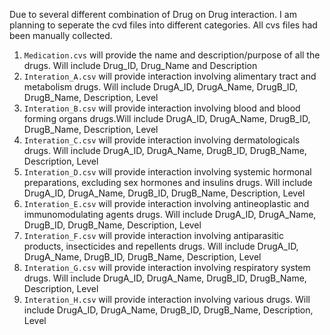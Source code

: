 Due to several different combination of Drug on Drug interaction. I am planning to seperate the cvd files into different categories. All cvs files had been manually collected.

1. `Medication.cvs` will provide the name and description/purpose of all the drugs. Will include Drug_ID, Drug_Name and Description
2. `Interation_A.csv` will provide interaction involving alimentary tract and metabolism drugs. Will include DrugA_ID, DrugA_Name, DrugB_ID, DrugB_Name, Description, Level
3. `Interation_B.csv` will provide interaction involving blood and blood forming organs drugs.Will include DrugA_ID, DrugA_Name, DrugB_ID, DrugB_Name, Description, Level
4. `Interation_C.csv` will provide interaction involving dermatologicals drugs. Will include DrugA_ID, DrugA_Name, DrugB_ID, DrugB_Name, Description, Level
5. `Interation_D.csv` will provide interaction involving systemic hormonal preparations, excluding sex hormones and insulins drugs. Will include DrugA_ID, DrugA_Name, DrugB_ID, DrugB_Name, Description, Level
6. `Interation_E.csv` will provide interaction involving antineoplastic and immunomodulating agents drugs. Will include DrugA_ID, DrugA_Name, DrugB_ID, DrugB_Name, Description, Level
7. `Interation_F.csv` will provide interaction involving antiparasitic products, insecticides and repellents drugs. Will include DrugA_ID, DrugA_Name, DrugB_ID, DrugB_Name, Description, Level
8. `Interation_G.csv` will provide interaction involving respiratory system drugs. Will include DrugA_ID, DrugA_Name, DrugB_ID, DrugB_Name, Description, Level
9. `Interation_H.csv` will provide interaction involving various drugs. Will include DrugA_ID, DrugA_Name, DrugB_ID, DrugB_Name, Description, Level